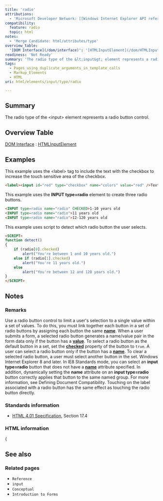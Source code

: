 ```yaml
---
title: 'radio'
attributions:
  - 'Microsoft Developer Network: [[Windows Internet Explorer API reference](http://msdn.microsoft.com/en-us/library/ie/hh828809%28v=vs.85%29.aspx) Article]'
compatibility:
  feature: radio
  topic: html
notes:
  - 'Merge Candidate: html/attributes/type'
overview_table:
  '[DOM Interface](/dom/interface)': '[HTMLInputElement](/dom/HTMLInputElement)'
readiness: 'Not Ready'
summary: 'The radio type of the &lt;input&gt; element represents a radio button control.'
tags:
  - Pages_using_duplicate_arguments_in_template_calls
  - Markup_Elements
  - HTML
uri: html/elements/input/type/radio

---
```

## Summary

The radio type of the &lt;input&gt; element represents a radio button control.

## Overview Table

[DOM Interface](/dom/interface)
:   [HTMLInputElement](/dom/HTMLInputElement)

## Examples

This example uses the \<label\> tag to include the text with the checkbox to increase the touch sensitive area of the checkbox.

``` html
<label><input id="red" type="checkbox" name="colors" value="red" />Text</label>
```

This example uses the **INPUT type=radio** element to create three radio buttons.

``` html
<INPUT type=radio name="radio" CHECKED>1-10 years old
<INPUT type=radio name="radio">11 years old
<INPUT type=radio name="radio">12-120 years old
```

This example uses script to detect which radio button the user selects.

``` html
<SCRIPT>
function detect()
{
    if (radio[0].checked)
        alert("You're between 1 and 10 years old.")
    else if (radio[1].checked)
        alert("You're 11 years old.")
    else
        alert("You're between 12 and 120 years old.")
}
</SCRIPT>
```

## Notes

### Remarks

Use a radio button control to limit a user's selection to a single value within a set of values. To do this, you must link together each button in a set of radio buttons by assigning each button the same [**name**](/html/attributes/name). When a user submits a form, a selected radio button generates a name/value pair in the form data only if the button has a [**value**](/html/attributes/value_(select,_option_element)). To select a radio button as the default button in a set, set the [**checked**](/html/attributes/checked) property of the button to `true`. A user can select a radio button only if the button has a [**name**](/html/attributes/name). To clear a selected radio button, a user must select another button in the set. Windows Internet Explorer 8 and later. In IE8 Standards mode, you can select an **input type=radio** button that does not have a [**name**](/html/attributes/name) attribute specified. In addition, dynamically setting the **name** attribute on an **input type=radio** button correctly applies that button to the same named group. For more information, see Defining Document Compatibility. Touching on the label associated with a radio button has the same effect as touching the radio button directly.

### Standards information

-   [HTML 4.01 Specification](http://go.microsoft.com/fwlink/p/?linkid=25320), Section 17.4

### HTML information

{

## See also

### Related pages

-   `Reference`
-   `input`
-   `Conceptual`
-   `Introduction to Forms`
